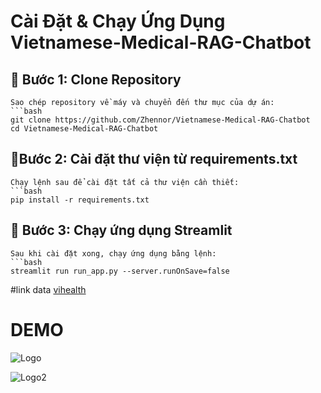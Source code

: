 # Cài Đặt & Chạy Ứng Dụng Vietnamese-Medical-RAG-Chatbot

## 📌 Bước 1: Clone Repository
    Sao chép repository về máy và chuyển đến thư mục của dự án:
    ```bash
    git clone https://github.com/Zhennor/Vietnamese-Medical-RAG-Chatbot
    cd Vietnamese-Medical-RAG-Chatbot

## 📌Bước 2: Cài đặt thư viện từ requirements.txt
    Chạy lệnh sau để cài đặt tất cả thư viện cần thiết:
    ```bash
    pip install -r requirements.txt
## 📌 Bước 3: Chạy ứng dụng Streamlit
    Sau khi cài đặt xong, chạy ứng dụng bằng lệnh:
    ```bash
    streamlit run run_app.py --server.runOnSave=false

#link data [vihealth](https://huggingface.co/datasets/itdainb/VIETNAMESE_RAG)


# DEMO

![Logo](image/demo1.png)

![Logo2](image/demo2.png)


